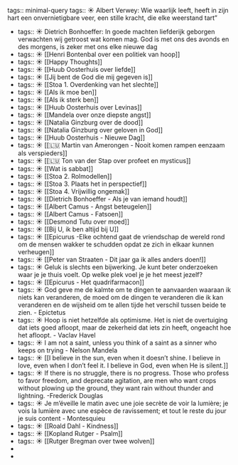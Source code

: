 tags:: minimal-query
tags:: ☀️
Albert Verwey: Wie waarlijk leeft, heeft in zijn hart een onvernietigbare veer, een stille kracht, die elke weerstand tart”

- tags:: ☀️
  Dietrich Bonhoeffer: In goede machten liefderijk geborgen 
  verwachten wij getroost wat komen mag.
  God is met ons des avonds en des morgens,
  is zeker met ons elke nieuwe dag
- tags:: ☀️
  [[Henri Bontenbal over een politiek van hoop]]
- tags:: ☀️
  [[Happy Thoughts]]
- tags:: ☀️
  [[Huub Oosterhuis over liefde]]
- tags:: ☀️
  [[Jij bent de God die mij gegeven is]]
- tags:: ☀️
  [[Stoa 1. Overdenking van het slechte]]
- tags:: ☀️
  [[Als ik moe ben]]
- tags:: ☀️
  [[Als ik sterk ben]]
- tags:: ☀️
  [[Huub Oosterhuis over Levinas]]
- tags:: ☀️
  [[Mandela over onze diepste angst]]
- tags:: ☀️
  [[Natalia Ginzburg over de dood]]
- tags:: ☀️
  [[Natalia Ginzburg over geloven in God]]
- tags:: ☀️
  [[Huub Oosterhuis - Nieuwe Dag]]
- tags:: ☀️
  [[🇱🇺 Martin van Amerongen - Nooit komen rampen eenzaam als verspieders]]
- tags:: ☀️
  [[🇱🇺 Ton van der Stap over profeet en mysticus]]
- tags:: ☀️
  [[Wat is sabbat]]
- tags:: ☀️
  [[Stoa 2. Rolmodellen]]
- tags:: ☀️
  [[Stoa 3. Plaats het in perspectief]]
- tags:: ☀️
  [[Stoa 4. Vrijwillig ongemak]]
- tags:: ☀️
  [[Dietrich Bonhoeffer - Als je van iemand houdt]]
- tags:: ☀️
  [[Albert Camus - Angst beteugelen]]
- tags:: ☀️
  [[Albert Camus - Fatsoen]]
- tags:: ☀️
  [[Desmond Tutu over moed]]
- tags:: ☀️
  [[Bij U, ik ben altijd bij U]]
- tags:: ☀️
  [[Epicurus -Elke ochtend gaat de vriendschap de wereld rond om de mensen wakker te schudden opdat ze zich in elkaar kunnen verheugen]]
- tags:: ☀️
  [[Peter van Straaten - Dit jaar ga ik alles anders doen!]]
- tags:: ☀️
  Geluk is slechts een bijwerking. Je kunt beter onderzoeken waar je je thuis voelt. Op welke plek voel je je het meest jezelf?
- tags:: ☀️
  [[Epicurus - Het quadrifarmacon]]
- tags:: ☀️
  God geve me de kalmte om te dingen te aanvaarden waaraan ik niets kan veranderen, de moed om de dingen te veranderen die ik kan veranderen en de wijsheid om te allen tijde het verschil tussen beide te zien. - Epictetus
- tags:: ☀️
  Hoop is niet hetzelfde als optimisme. Het is niet de overtuiging dat iets goed afloopt, maar de zekerheid dat iets zin heeft, ongeacht hoe het afloopt. - Vaclav Havel
- tags:: ☀️
  I am not a saint, unless you think of a saint as a sinner who keeps on trying - Nelson Mandela
- tags:: ☀️
  [[I believe in the sun, even when it doesn’t shine. I believe in love, even when I don’t feel it. I believe in God, even when He is silent.]]
- tags:: ☀️
  If there is no struggle, there is no progress. Those who profess to favor freedom, and deprecate agitation, are men who want crops without plowing up the ground, they want rain without thunder and lightning. -Frederick Douglas
- tags:: ☀️
  Je m’éveille le matin avec une joie secrète de voir la lumière; je vois la lumière avec une espèce de ravissement; et tout le reste du jour je suis content - Montesquieu
- tags:: ☀️
  [[Roald Dahl - Kindness]]
- tags:: ☀️
  [[Kopland Rutger - Psalm]]
- tags:: ☀️
  [[Rutger Bregman over twee wolven]]
-
-